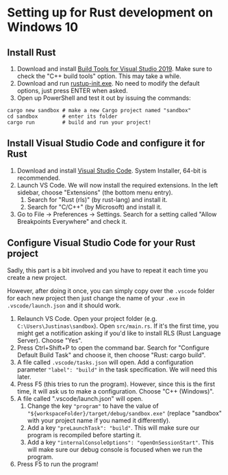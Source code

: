 # Setting up for Rust development on Windows 10

## Install Rust

1. Download and install
  [Build Tools for Visual Studio 2019](https://visualstudio.microsoft.com/downloads/#build-tools-for-visual-studio-2019).
  Make sure to check the "C++ build tools" option.
  This may take a while.
2. Download and run [rustup-init.exe](https://rustup.rs/).
   No need to modify the default options, just press ENTER when asked.
3. Open up PowerShell and test it out by issuing the commands:

```
cargo new sandbox # make a new Cargo project named "sandbox"
cd sandbox        # enter its folder
cargo run         # build and run your project!
```

## Install Visual Studio Code and configure it for Rust

1. Download and install [Visual Studio Code](https://code.visualstudio.com/Download). System Installer, 64-bit is recommended.
2. Launch VS Code. We will now install the required extensions.
   In the left sidebar, choose "Extensions" (the bottom menu entry).
    1. Search for "Rust (rls)" (by rust-lang) and install it.
    2. Search for "C/C++" (by Microsoft) and install it.
3. Go to File -> Preferences -> Settings.
   Search for a setting called "Allow Breakpoints Everywhere"
   and check it.

## Configure Visual Studio Code for your Rust project

Sadly, this part is a bit involved
and you have to repeat it each time
you create a new project.

However, after doing it once, 
you can simply copy over the `.vscode` folder
for each new project
then just change the name of your `.exe`
in `.vscode/launch.json`
and it should work.

1. Relaunch VS Code. Open your project folder
   (e.g. `C:\Users\Justinas\sandbox`).
   Open `src/main.rs`.
   If it's the first time, you might get a notification asking if you'd like to install RLS (Rust Language Server). Choose "Yes".
2. Press Ctrl+Shift+P to open the command bar.
   Search for "Configure Default Build Task" and choose it,
   then choose "Rust: cargo build".
3. A file called `.vscode/tasks.json` will open.
   Add a configuration parameter `"label": "build"` in the task specification. We will need this later.
4. Press F5 (this tries to run the program). However, since this is the first time, it will ask us to make a configuration. Choose "C++ (Windows)".
5. A file called ".vscode/launch.json" will open.
   1. Change the key `"program"` to have the value of `"${workspaceFolder}/target/debug/sandbox.exe"` (replace "sandbox" with your project name if you named it differently).
   2. Add a key `"preLaunchTask": "build"`. This will make sure our program is recompiled before starting it.
   3. Add a key `"internalConsoleOptions": "openOnSessionStart"`. This will make sure our debug console is focused when we run the program.
6. Press F5 to run the program!
